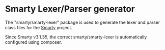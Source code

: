 # Smarty Lexer/Parser generator

The "smarty/smarty-lexer" package is used to generate the lexer and parser class files for the [Smarty](https://github.com/smarty-php/smarty) project.

Since Smarty v3.1.35, the correct smarty/smarty-lexer is automatically configured using composer.

